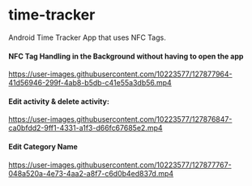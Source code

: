 # time-tracker
Android Time Tracker App that uses NFC Tags.

#### NFC Tag Handling in the Background without having to open the app
https://user-images.githubusercontent.com/10223577/127877964-41d56946-299f-4ab8-b5db-c41e55a3db56.mp4

#### Edit activity & delete activity:
https://user-images.githubusercontent.com/10223577/127876847-ca0bfdd2-9ff1-4331-a1f3-d66fc67685e2.mp4

#### Edit Category Name
https://user-images.githubusercontent.com/10223577/127877767-048a520a-4e73-4aa2-a8f7-c6d0b4ed837d.mp4



